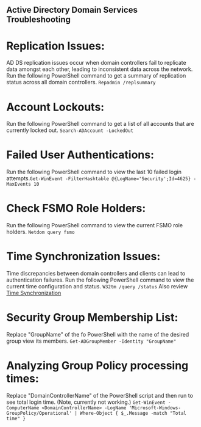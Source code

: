 ## Active Directory Domain Services Troubleshooting
# Replication Issues:
AD DS replication issues occur when domain controllers fail to replicate data amongst each other, leading to inconsistent data across the network. Run the following PowerShell command to get a summary of replication status across all domain controllers.
```Repadmin /replsummary```

# Account Lockouts:
Run the following PowerShell command to get a list of all accounts that are currently locked out.
```Search-ADAccount -LockedOut```

# Failed User Authentications:
Run the following PowerShell command to view the last 10 failed login attempts.```Get-WinEvent -FilterHashtable @{LogName='Security';Id=4625} -MaxEvents 10```

# Check FSMO Role Holders:
Run the following PowerShell command to view the current FSMO role holders. 
```Netdom query fsmo```

# Time Synchronization Issues:
Time discrepancies between domain controllers and clients can lead to authentication failures. Run the following PowerShell command to view the current time configuration and status. 
```W32tm /query /status```
Also review [Time Synchronization](https://github.com/georgemarantos/Windows/tree/main/Servers/RolesAndFeatures/ADDS/Time-Time-Synchronization.md)

# Security Group Membership List:
Replace "GroupName" of the fo PowerShell with the name of the desired group view its members.
```Get-ADGroupMember -Identity "GroupName"```

# Analyzing Group Policy processing times:
Replace "DomainControllerName" of the PowerShell script and then run to see total login time. (Note, currently not working.)
```Get-WinEvent -ComputerName <DomainControllerName> -LogName 'Microsoft-Windows-GroupPolicy/Operational' | Where-Object { $_.Message -match "Total time" }```